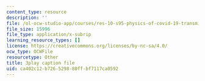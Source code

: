 ```yaml
---
content_type: resource
description: ''
file: /ol-ocw-studio-app/courses/res-10-s95-physics-of-covid-19-transmission-fall-2020/ca402c12b726529880ffbf7117ca0592_o75BCkQL5Co.vtt
file_size: 15996
file_type: application/x-subrip
learning_resource_types: []
license: https://creativecommons.org/licenses/by-nc-sa/4.0/
ocw_type: OCWFile
resourcetype: Other
title: 3play caption file
uid: ca402c12-b726-5298-80ff-bf7117ca0592
---
```

